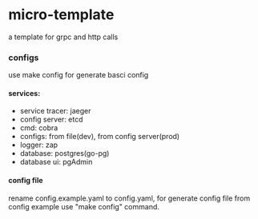 # micro-template
a template for grpc and http calls

### configs
use make config for generate basci config

#### services:
 - service tracer: jaeger
 - config server: etcd
 - cmd: cobra
 - configs: from file(dev), from config server(prod)
 - logger: zap
 - database: postgres(go-pg)
 - database ui: pgAdmin

#### config file
rename config.example.yaml to config.yaml,
for generate config file from config example use "make config" command. 
